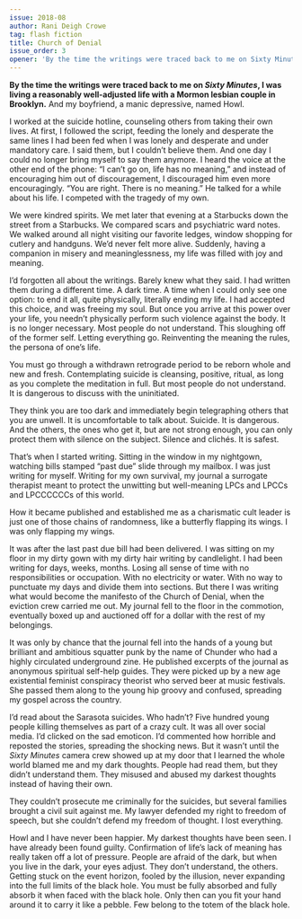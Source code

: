 ```yaml
---
issue: 2018-08
author: Rani Deigh Crowe
tag: flash fiction
title: Church of Denial
issue_order: 3
opener: 'By the time the writings were traced back to me on Sixty Minutes, I was living a reasonably well-adjusted life with a Mormon lesbian couple in Brooklyn.'
---
```


**By the time the writings were traced back to me on *Sixty Minutes*, I was living a reasonably well-adjusted life with a Mormon lesbian couple in Brooklyn.** And my boyfriend, a manic depressive, named Howl.

I worked at the suicide hotline, counseling others from taking their own lives. At first, I followed the script, feeding the lonely and desperate the same lines I had been fed when I was lonely and desperate and under mandatory care. I said them, but I couldn’t believe them. And one day I could no longer bring myself to say them anymore. I heard the voice at the other end of the phone: “I can’t go on, life has no meaning,” and instead of encouraging him out of discouragement, I discouraged him even more encouragingly. “You are right. There is no meaning.” He talked for a while about his life. I competed with the tragedy of my own. 

We were kindred spirits. We met later that evening at a Starbucks down the street from a Starbucks. We compared scars and psychiatric ward notes. We walked around all night visiting our favorite ledges, window shopping for cutlery and handguns. We’d never felt more alive. Suddenly, having a companion in misery and meaninglessness, my life was filled with joy and meaning.

I’d forgotten all about the writings. Barely knew what they said.  I had written them during a different time.  A dark time. A time when I could only see one option: to end it all, quite physically, literally ending my life. I had accepted this choice, and was freeing my soul. But once you arrive at this power over your life, you needn’t physically perform such violence against the body. It is no longer necessary. Most people do not understand. This sloughing off of the former self. Letting everything go. Reinventing the meaning the rules, the persona of one’s life.

You must go through a withdrawn retrograde period to be reborn whole and new and fresh. Contemplating suicide is cleansing, positive, ritual, as long as you complete the meditation in full. But most people do not understand. It is dangerous to discuss with the uninitiated.

They think you are too dark and immediately begin telegraphing others that you are unwell. It is uncomfortable to talk about. Suicide. It is dangerous. And the others, the ones who get it, but are not strong enough, you can only protect them with silence on the subject. Silence and clichés. It is safest.

That’s when I started writing. Sitting in the window in my nightgown, watching bills stamped “past due” slide through my mailbox. I was just writing for myself. Writing for my own survival, my journal a surrogate therapist meant to protect the unwitting but well-meaning LPCs and LPCCs and LPCCCCCCs of this world. 

How it became published and established me as a charismatic cult leader is just one of those chains of randomness, like a butterfly flapping its wings. I was only flapping my wings.

It was after the last past due bill had been delivered. I was sitting on my floor in my dirty gown with my dirty hair writing by candlelight. I had been writing for days, weeks, months. Losing all sense of time with no responsibilities or occupation. With no electricity or water. With no way to punctuate my days and divide them into sections. But there I was writing what would become the manifesto of the Church of Denial, when the eviction crew carried me out. My journal fell to the floor in the commotion, eventually boxed up and auctioned off for a dollar with the rest of my belongings.

It was only by chance that the journal fell into the hands of a young but brilliant and ambitious squatter punk by the name of Chunder who had a highly circulated underground zine. He published excerpts of the journal as anonymous spiritual self-help guides. They were picked up by a new age existential feminist conspiracy theorist who served beer at music festivals. She passed them along to the young hip groovy and confused, spreading my gospel across the country.

I’d read about the Sarasota suicides. Who hadn’t? Five hundred young people killing themselves as part of a crazy cult. It was all over social media. I’d clicked on the sad emoticon. I’d commented how horrible and reposted the stories, spreading the shocking news. But it wasn’t until the *Sixty Minutes* camera crew showed up at my door that I learned the whole world blamed me and my dark thoughts. People had read them, but they didn’t understand them. They misused and abused my darkest thoughts instead of having their own.

They couldn’t prosecute me criminally for the suicides, but several families brought a civil suit against me. My lawyer defended my right to freedom of speech, but she couldn’t defend my freedom of thought.  I lost everything. 

Howl and I have never been happier. My darkest thoughts have been seen. I have already been found guilty. Confirmation of life’s lack of meaning has really taken off a lot of pressure. People are afraid of the dark, but when you live in the dark, your eyes adjust. They don’t understand, the others. Getting stuck on the event horizon, fooled by the illusion, never expanding into the full limits of the black hole. You must be fully absorbed and fully absorb it when faced with the black hole. Only then can you fit your hand around it to carry it like a pebble. Few belong to the totem of the black hole.
